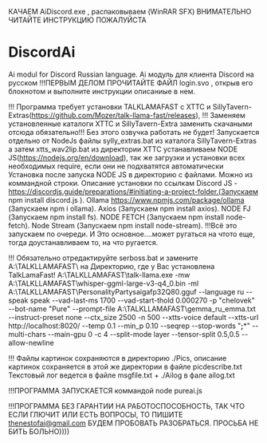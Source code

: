 КАЧАЕМ AiDiscord.exe , распаковываем (WinRAR SFX)
ВНИМАТЕЛЬНО ЧИТАЙТЕ ИНСТРУКЦИЮ ПОЖАЛУЙСТА
# DiscordAi
Ai modul for Discord Russian language. Ai модуль для клиента Discord на русском
!!!ПЕРВЫМ ДЕЛОМ ПРОЧИТАЙТЕ ФАЙЛ login.svo , открыв его блокнотом и выполните инструкции описаниые в нем.

!!! Программа требует установки TALKLAMAFAST с XTTC и SillyTavern-Extras(https://github.com/Mozer/talk-llama-fast/releases),
!!! Заменяем установленные каталоги XTTC и SillyTavern-Extra заменить скачаными отсюда обязательно!!! Без этого озвучка работать не будет!
Запускается отдельно от NodeJs файлы sylly_extras.bat из каталога SillyTavern-Extras а затем xtts_wav2lip.bat из директории XTTC
устанавливаем
NODE JS(https://nodejs.org/en/download),
так же загрузки и установки всех необходимых require, если они не подхватятся автоматически
Установка после запуска NODE JS в директорию с файлами. Можно из коммандной строки. Описание установки по ссылкам
Discord JS - https://discordjs.guide/preparations/#initiating-a-project-folder.(Запускаем  npm install discord.js ).
Ollama https://www.npmjs.com/package/ollama (Запускаем  npm i ollama).
Axios (Запускаем  npm install axios).
NODE FJ (Запускаем npm install fs).
NODE FETCH (Запускаем npm install node-fetch).
Node Stream (Запускаем npm install node-stream).
!!!Всё это запускаем по очереди. И Это основное....может ругаться на чтото еще, тогда доустанавливаем то, на что ругается.

!!! Обязательно отредактируйте serboss.bat и замените A:\TALKLLAMAFAST\ на Директорию, где у Вас установлена TalkLamaFast!
A:\TALKLLAMAFAST\talk-llama.exe -mw A:\TALKLLAMAFAST\whisper-ggml-large-v3-q4_0.bin -ml A:\TALKLLAMAFAST\PersonalityPartysaigafp32Q80.gguf  --language ru --speak speak --vad-last-ms 1700 --vad-start-thold 0.000270 -p "chelovek" --bot-name "Pure" --prompt-file A:\TALKLLAMAFAST\gemma_ru_emma.txt --instruct-preset none --ctx_size 2500 -n 500 --xtts-voice default --xtts-url http://localhost:8020/ --temp 0.1 --min_p 0.10 --seqrep --stop-words "**;***" --multi-chars --main-gpu 0 -c 4 --split-mode layer --tensor-split 0.5,0.5 --allow-newline

!!! Файлы картинок сохраняются в директорию ./Pics, описание картинок сохраняется в этой же директории в файле picdescribe.txt
Текстовый лог ведется в файле msgfile.txt  + ./Ailog в фале ailog.txt

!!!ПРОГРАММА ЗАПУСКАЕТСЯ коммандой node pureai.js

!!!ПРОГРАММА БЕЗ ГАРАНТИИ НА РАБОТОСПОСОБНОСТЬ, ТАК ЧТО ЕСЛИ ГЛЮЧИТ ИЛИ ЕСТЬ ВОПРОСЫ, ТО ПИШИТЕ 
thenestofai@gmail.com 
БУДЕМ ПРОБОВАТЬ РАЗОБРАТЬСЯ. ПРОСЬБА НЕ БИТЬ БОЛЬНО))))


